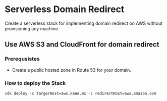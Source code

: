 # Serverless Domain Redirect
Create a serverless stack for implementing domain redirect on AWS without provisioning any machine.

## Use AWS S3 and CloudFront for domain redirect

### Prerequsistes

- Create a public hosted zone in Route 53 for your domain.

### How to deploy the Stack

```shell
cdk deploy -c targerHost=aws.kane.mx -c redirectHost=aws.amazon.com
```

